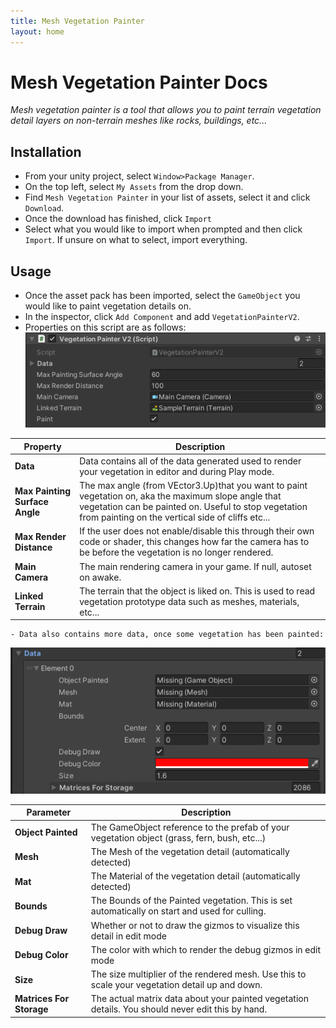```yaml
---
title: Mesh Vegetation Painter
layout: home
---
```


# Mesh Vegetation Painter Docs

*Mesh vegetation painter is a tool that allows you to paint terrain vegetation detail layers on non-terrain meshes like rocks, buildings, etc...*

## Installation

- From your unity project, select `Window>Package Manager`.
- On the top left, select `My Assets` from the drop down.
- Find `Mesh Vegetation Painter` in your list of assets, select it and click `Download`.
- Once the download has finished, click `Import`
- Select what you would like to import when prompted and then click `Import`. If unsure on what to select, import everything.

## Usage
- Once the asset pack has been imported, select the `GameObject` you would like to paint vegetation details on.
- In the inspector, click `Add Component` and add `VegetationPainterV2`.
- Properties on this script are as follows:
![Script Properties](/assets/images/scriptProperties.png)

| Property 	| Description 	|
|---	|---	|
| **Data** 	| Data contains all of the data generated used to render your vegetation in editor and during Play mode. 	|
| **Max Painting Surface Angle** 	| The max angle (from VEctor3.Up)that you want to paint vegetation on, aka the maximum slope angle that vegetation can be painted on. Useful to stop vegetation from painting on the vertical side of cliffs etc... 	|
| **Max Render Distance** 	| If the user does not enable/disable this through their own code or shader, this changes how far the camera has to be before the vegetation is no longer rendered. 	|
| **Main Camera** 	| The main rendering camera in your game. If null, autoset on awake. 	|
| **Linked Terrain** 	| The terrain that the object is liked on. This is used to read vegetation prototype data such as meshes, materials, etc... 	|

    - Data also contains more data, once some vegetation has been painted:

![Data Properties](/assets/images/dataProperties.png)

| Parameter 	| Description 	|
|---	|---	|
| **Object Painted** 	| The GameObject reference to the prefab of your vegetation object (grass, fern, bush, etc...) 	|
| **Mesh** 	| The Mesh of the vegetation detail (automatically detected) 	|
| **Mat** 	| The Material of the vegetation detail (automatically detected) 	|
| **Bounds** 	| The Bounds of the Painted vegetation. This is set automatically on start and used for culling. 	|
| **Debug Draw** 	| Whether or not to draw the gizmos to visualize this detail in edit mode 	|
| **Debug Color** 	| The color with which to render the debug gizmos in edit mode 	|
| **Size** 	| The size multiplier of the rendered mesh. Use this to scale your vegetation detail up and down. 	|
| **Matrices For Storage** 	| The actual matrix data about your painted vegetation details. You should never edit this by hand. 	|